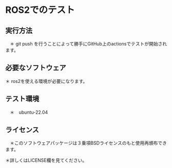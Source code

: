 # ROS2でのテスト


## 実行方法
　＊ git push を行うことによって勝手にGitHub上のactionsでテストが開始されます。

## 必要なソフトウェア
  ＊ ros2を使える環境が必要になります。

## テスト環境
　＊　ubuntu-22.04

## ライセンス
　＊このソフトウェアパッケージは３乗項BSDライセンスのもと使用再頒布できます。

 ＊詳しくはLICENSE欄を見てください。


